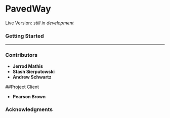 # PavedWay
Live Version: *still in development*
### Getting Started
---
### Contributors
* **Jerrod Mathis**
* **Stash Sierputowski**
* **Andrew Schwartz**

##Project Client
* **Pearson Brown**

### Acknowledgments
